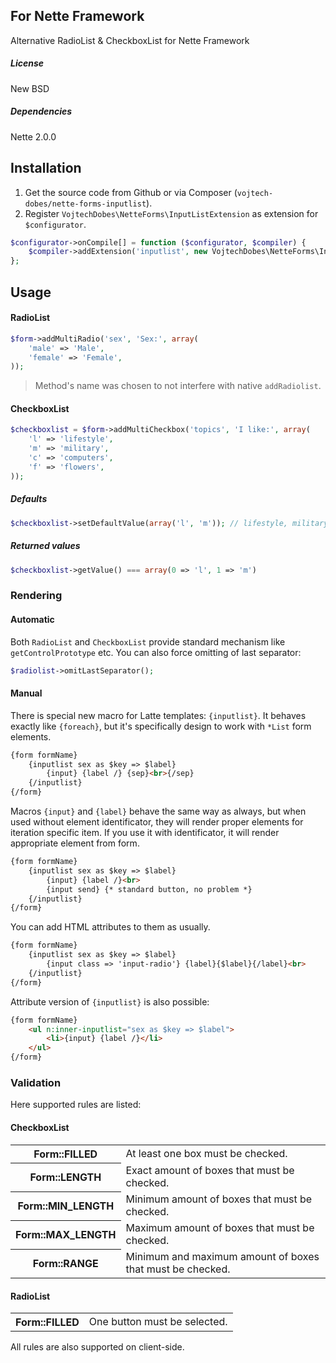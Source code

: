 ## For Nette Framework

Alternative RadioList & CheckboxList for Nette Framework

##### License

New BSD

##### Dependencies

Nette 2.0.0

## Installation

1. Get the source code from Github or via Composer (`vojtech-dobes/nette-forms-inputlist`).
2. Register `VojtechDobes\NetteForms\InputListExtension` as extension for `$configurator`.

```php
$configurator->onCompile[] = function ($configurator, $compiler) {
	$compiler->addExtension('inputlist', new VojtechDobes\NetteForms\InputListExtension);
};
```

## Usage

#### RadioList

```php
$form->addMultiRadio('sex', 'Sex:', array(
	'male' => 'Male',
	'female' => 'Female',
));
```

> Method's name was chosen to not interfere with native `addRadiolist`.

#### CheckboxList

```php
$checkboxlist = $form->addMultiCheckbox('topics', 'I like:', array(
	'l' => 'lifestyle',
	'm' => 'military',
	'c' => 'computers',
	'f' => 'flowers',
));
```

##### Defaults

```php
$checkboxlist->setDefaultValue(array('l', 'm')); // lifestyle, military
```

##### Returned values

```php
$checkboxlist->getValue() === array(0 => 'l', 1 => 'm')
```

### Rendering

#### Automatic

Both `RadioList` and `CheckboxList` provide standard mechanism like `getControlPrototype` etc. You can also force omitting of last separator:

```php
$radiolist->omitLastSeparator();
```

#### Manual

There is special new macro for Latte templates: `{inputlist}`. It behaves exactly like `{foreach}`, but it's specifically design to work with `*List` form elements.

```html
{form formName}
	{inputlist sex as $key => $label}
		{input} {label /} {sep}<br>{/sep}
	{/inputlist}
{/form}
```

Macros `{input}` and `{label}` behave the same way as always, but when used without element identificator, they will render proper elements for iteration specific item. If you use it with identificator, it will render appropriate element from form.

```html
{form formName}
	{inputlist sex as $key => $label}
		{input} {label /}<br>
		{input send} {* standard button, no problem *}
	{/inputlist}
{/form}
```

You can add HTML attributes to them as usually.

```html
{form formName}
	{inputlist sex as $key => $label}
		{input class => 'input-radio'} {label}{$label}{/label}<br>
	{/inputlist}
{/form}
```

Attribute version of `{inputlist}` is also possible:

```html
{form formName}
	<ul n:inner-inputlist="sex as $key => $label">
		<li>{input} {label /}</li>
	</ul>
{/form}
```

### Validation

Here supported rules are listed:

#### CheckboxList

<table>
	<tr>
		<th>Form::FILLED</th>
		<td>At least one box must be checked.</td>
	</tr>
	<tr>
		<th>Form::LENGTH</th>
		<td>Exact amount of boxes that must be checked.</td>
	</tr>
	<tr>
		<th>Form::MIN_LENGTH</th>
		<td>Minimum amount of boxes that must be checked.</td>
	</tr>
	<tr>
		<th>Form::MAX_LENGTH</th>
		<td>Maximum amount of boxes that must be checked.</td>
	</tr>
	<tr>
		<th>Form::RANGE</th>
		<td>Minimum and maximum amount of boxes that must be checked.</td>
	</tr>
</table>

#### RadioList

<table>
	<tr>
		<th>Form::FILLED</th>
		<td>One button must be selected.</td>
	</tr>
</table>

All rules are also supported on client-side.
